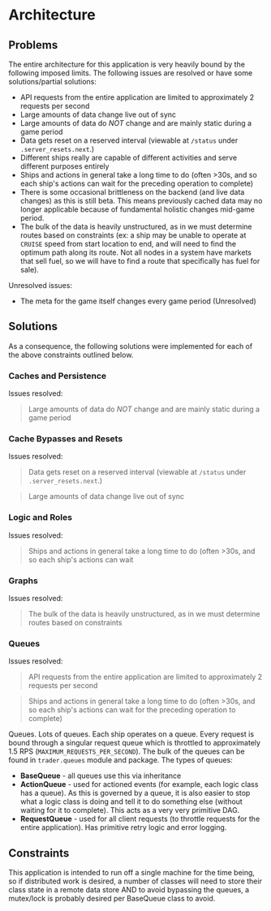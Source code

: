 # Architecture

## Problems

The entire architecture for this application is very heavily bound by the following imposed limits.
The following issues are resolved or have some solutions/partial solutions:

* API requests from the entire application are limited to approximately 2 requests per second
* Large amounts of data change live out of sync
* Large amounts of data do *NOT* change and are mainly static during a game period
* Data gets reset on a reserved interval (viewable at `/status` under `.server_resets.next`.)
* Different ships really are capable of different activities and serve different purposes entirely
* Ships and actions in general take a long time to do (often >30s, and so each ship's actions can wait
for the preceding operation to complete)
* There is some occasional brittleness on the backend (and live data changes) as this is still beta. This means
previously cached data may no longer applicable because of fundamental holistic changes mid-game period.
* The bulk of the data is heavily unstructured, as in we must determine routes based on constraints (ex: a ship
may be unable to operate at `CRUISE` speed from start location to end, and will need to find the optimum path
along its route. Not all nodes in a system have markets that sell fuel, so we will have to find a route that specifically
has fuel for sale).

Unresolved issues:

* The meta for the game itself changes every game period (Unresolved)

## Solutions

As a consequence, the following solutions were implemented for each of the above constraints outlined below.

### Caches and Persistence

Issues resolved: 

> Large amounts of data do *NOT* change and are mainly static during a game period

### Cache Bypasses and Resets

Issues resolved: 

> Data gets reset on a reserved interval (viewable at `/status` under `.server_resets.next`.)

> Large amounts of data change live out of sync

### Logic and Roles

Issues resolved: 

> Ships and actions in general take a long time to do (often >30s, and so each ship's actions can wait

### Graphs

Issues resolved: 

> The bulk of the data is heavily unstructured, as in we must determine routes based on constraints

### Queues

Issues resolved: 

> API requests from the entire application are limited to approximately 2 requests per second

> Ships and actions in general take a long time to do (often >30s, and so each ship's actions can wait
for the preceding operation to complete)

Queues. Lots of queues. Each ship operates on a queue. Every request is bound through a singular request queue
which is throttled to approximately 1.5 RPS (`MAXIMUM_REQUESTS_PER_SECOND`). The bulk of the queues can be found
in `trader.queues` module and package. The types of queues:

* __BaseQueue__ - all queues use this via inheritance
* __ActionQueue__ - used for actioned events (for example, each logic class has a queue). As this is governed by 
a queue, it is also easier to stop what a logic class is doing and tell it to do something else (without waiting
for it to complete). This acts as a very very primitive DAG.
* __RequestQueue__ - used for all client requests (to throttle requests for the entire application). Has primitive 
retry logic and error logging.

## Constraints

This application is intended to run off a single machine for the time being, so if distributed work is desired, 
a number of classes will need to store their class state in a remote data store AND to avoid bypassing the queues,
a mutex/lock is probably desired per BaseQueue class to avoid.
